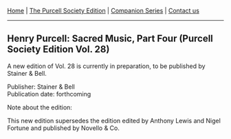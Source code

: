 [Home](/index.md)  |  [The Purcell Society Edition](/purcell-society-edition.md)  |  [Companion Series](/purcell-society-companion-series.md)  |  [Contact us](/contact-us.md)

***  

## Henry Purcell: Sacred Music, Part Four (Purcell Society Edition Vol. 28)  

A new edition of Vol. 28 is currently in preparation, to be published by Stainer & Bell.  

Publisher: Stainer & Bell  
Publication date: forthcoming  

Note about the edition:  

This new edition supersedes the edition edited by Anthony Lewis and Nigel Fortune and published by Novello & Co.  
